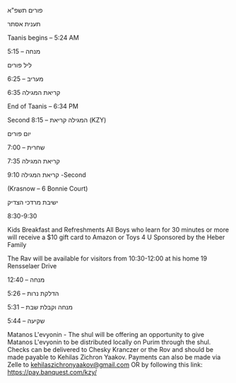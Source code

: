 פורים תשפ"א


תענית אסתר

Taanis begins – 5:24 AM

5:15 – מנחה


ליל פורים

6:25 – מעריב

קריאת המגילה 6:35

End of Taanis – 6:34 PM

Second המגילה קריאת – 8:15 (KZY)


יום פורים

7:00 – שחרית

קריאת המגילה 7:35

קריאת המגילה 9:10 -Second

(Krasnow – 6 Bonnie Court)

ישיבת מרדכי הצדיק

8:30-9:30

Kids Breakfast and Refreshments All Boys who learn for 30 minutes or more will receive a $10 gift card to Amazon or Toys 4 U
Sponsored by the Heber Family

The Rav will be available for visitors from 10:30-12:00 at his home 19 Rensselaer Drive

12:40 – מנחה

הדלקת נרות – 5:26

מנחה וקבלת שבת – 5:31

5:44 – שקיעה


Matanos L'evyonin - The shul will be offering an opportunity to give Matanos L'evyonin to be distributed locally on Purim through the shul. Checks can be delivered to Chesky Kranczer or the Rov and should be made payable to Kehilas Zichron Yaakov. Payments can also be made via Zelle to kehilaszichronyaakov@gmail.com OR by following this link: https://pay.banquest.com/kzy/
